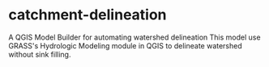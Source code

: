 # catchment-delineation
A QGIS Model Builder for automating watershed delineation
This model use GRASS's Hydrologic Modeling module in QGIS to delineate watershed without sink filling.

